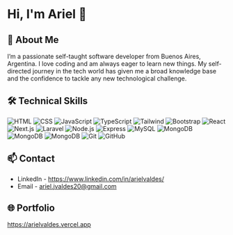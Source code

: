 # Hi, I'm Ariel 👋

## 🚀 About Me
I’m a passionate self-taught software developer from Buenos Aires, Argentina. I love coding and am always eager to learn new things. My self-directed journey in the tech world has given me a broad knowledge base and the confidence to tackle any new technological challenge.

## 🛠️ Technical Skills
![HTML](https://img.shields.io/badge/-HTML-222222?logo=html5)
![CSS](https://img.shields.io/badge/-CSS-222222?logo=css3&logoColor=2965f1)
![JavaScript](https://img.shields.io/badge/-JavaScript-222222?logo=javascript)
![TypeScript](https://img.shields.io/badge/-TypeScript-222222?logo=typescript)
![Tailwind](https://img.shields.io/badge/-Tailwind-222222?logo=tailwind-css)
![Bootstrap](https://img.shields.io/badge/-Bootstrap-222222?logo=bootstrap)
![React](https://img.shields.io/badge/-React-222222?logo=react)
![Next.js](https://img.shields.io/badge/-Next.js-222222?logo=next.js)
![Laravel](https://img.shields.io/badge/-Laravel-222222?logo=laravel)
![Node.js](https://img.shields.io/badge/-Node.js-222222?logo=node.js)
![Express](https://img.shields.io/badge/-Express-222222?logo=express)
![MySQL](https://img.shields.io/badge/-MySQL-222222?logo=mysql&logoColor=white)
![MongoDB](https://img.shields.io/badge/-Sequelize-222222?logo=sequelize)
![MongoDB](https://img.shields.io/badge/-MongoDB-222222?logo=mongodb)
![MongoDB](https://img.shields.io/badge/-Mongoose-222222?logo=mongoose)
![Git](https://img.shields.io/badge/-Git-222222?logo=git)
![GitHub](https://img.shields.io/badge/-GitHub-222222?logo=github)

## 📫 Contact
- LinkedIn - https://www.linkedin.com/in/arielvaldes/
- Email - ariel.jvaldes20@gmail.com

## 🌐 Portfolio
https://arielvaldes.vercel.app


